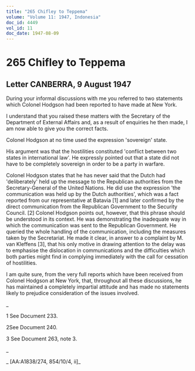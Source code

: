 ```yaml
---
title: "265 Chifley to Teppema"
volume: "Volume 11: 1947, Indonesia"
doc_id: 4449
vol_id: 11
doc_date: 1947-08-09
---
```


# 265 Chifley to Teppema

## Letter CANBERRA, 9 August 1947

During your informal discussions with me you referred to two statements which Colonel Hodgson had been reported to have made at New York.

I understand that you raised these matters with the Secretary of the Department of External Affairs and, as a result of enquiries he then made, I am now able to give you the correct facts.

Colonel Hodgson at no time used the expression 'sovereign' state.

His argument was that the hostilities constituted 'conflict between two states in international law'. He expressly pointed out that a state did not have to be completely sovereign in order to be a party in warfare.

Colonel Hodgson states that he has never said that the Dutch had 'deliberately' held up the message to the Republican authorities from the Secretary-General of the United Nations. He did use the expression 'the communication was held up by the Dutch authorities', which was a fact reported from our representative at Batavia [1] and later confirmed by the direct communication from the Republican Government to the Security Council. [2] Colonel Hodgson points out, however, that this phrase should be understood in its context. He was demonstrating the inadequate way in which the communication was sent to the Republican Government. He queried the whole handling of the communication, including the measures taken by the Secretariat. He made it clear, in answer to a complaint by M. van Kleffens [3], that his only motive in drawing attention to the delay was to emphasise the dislocation in communications and the difficulties which both parties might find in complying immediately with the call for cessation of hostilities.

I am quite sure, from the very full reports which have been received from Colonel Hodgson at New York, that, throughout all these discussions, he has maintained a completely impartial attitude and has made no statements likely to prejudice consideration of the issues involved.

_

1 See Document 233.

2See Document 240.

3 See Document 263, note 3.

_

_ [AA:A1838/274, 854/10/4, ii]_
